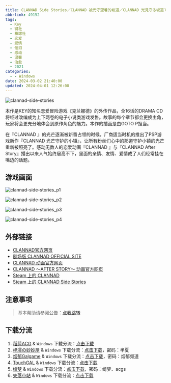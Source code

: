```yaml
---
title: CLANNAD Side Stories／CLANNAD 被光守望着的坡道／CLANNAD 光見守る坂道で
abbrlink: 49152
tags:
  - Key
  - 键社
  - 棒球社
  - 恋爱
  - 爱情
  - 催泪
  - 感动
  - 温馨
  - 治愈
  - 2021
categories:
  - - Windows
date: 2024-03-02 21:40:00
updated: 2024-04-01 12:26:00
---
```


![clannad-side-stories](https://unpkg.com/galgame/img/clannad-side-stories.webp)

本作是KEY的知名恋爱冒险游戏《克兰娜德》的外传作品，全16话的DRAMA CD将经过改编成为上下两卷的电子小说类游戏发售。故事的每个章节都会更换主角，玩家将会更充分地体会到原作角色的魅力。本作的插画是由GOTO P担当。

<!-- more -->

在『CLANNAD 』的光芒逐渐被新番占领的时候，厂商适当时机的推出了PSP游戏新作『CLANNAD 光芒守护的小镇』，让所有粉丝们心中的那道守护小镇的光芒重新被照亮了。感动无数人的恋爱动画『CLANNAD 』与『CLANNAD After Story』播出以来人气始终居高不下，里面的亲情、友情、爱情成了人们经常挂在嘴边的话题。

## 游戏画面

![clannad-side-stories_p1](https://unpkg.com/galgame/img/clannad-side-stories_p1.webp)

![clannad-side-stories_p2](https://unpkg.com/galgame/img/clannad-side-stories_p2.webp)

![clannad-side-stories_p3](https://unpkg.com/galgame/img/clannad-side-stories_p3.webp)

![clannad-side-stories_p4](https://unpkg.com/galgame/img/clannad-side-stories_p4.webp)

## 外部链接

- [CLANNAD官方网页](http://clannad.prpage.jp/)
- [剧场版 CLANNAD OFFICIAL SITE](http://www.clannad-movie.jp/)
- [CLANNAD 动画官方网页](http://www.tbs.co.jp/clannad/clannad1/index-j.html)
- [CLANNAD ～AFTER STORY～ 动画官方网页](http://www.tbs.co.jp/clannad/)
- [Steam 上的 CLANNAD](https://store.steampowered.com/app/324160)
- [Steam 上的 CLANNAD Side Stories](https://store.steampowered.com/app/420100)

## 注意事项

> 基本帮助请参阅公告：[点我跳转](/p/announcement/)

## 下载分流

1. [稻荷ACG](https://sakustar.moe/) & `Windows` 下载分流：[点击下载](https://sakustar.moe/download?post_id=11019&index=0&i=0)
2. [梓澪の妙妙屋](https://zi0.cc/) & `Windows` 下载分流：[点击下载](https://zi0.cc/d/.%E3%80%90%E5%A4%8F%E9%A3%8E%E3%80%91/.%E3%80%90%E5%A4%8F%E9%A3%8E-1%E3%80%91/AVG%EF%BC%88%E8%A7%86%E8%A7%89%E5%B0%8F%E8%AF%B4%EF%BC%89/.%E5%85%B6%E4%BB%96/%E3%80%90PC%E3%80%91CLANNAD%20Side%20Stories.7z?sign=j9bt3tzxuSyxN5zpajleBVRVFqc1GQ1pWlWCsRaliLI=:0)，密码：半夏
3. [烟郁Galgame](https://yanyugal.top/) & `Windows` 下载分流：[点击下载](https://yanyugal.top/d/disk1/%E5%B0%8F%E5%B0%8F%E7%9A%84%E5%88%86%E4%BA%AB%EF%BC%88PC%EF%BC%86%E5%AE%89%E5%8D%93%EF%BC%89/PC/galgame/%5B%E6%B1%89%E5%8C%96%5DCLANNAD%20Side%20Stories.7z)，密码：烟郁频道
4. [TouchGAL](https://www.touchgal.com/) & `Windows` 下载分流：[点击下载](https://pan.touchgal.net/s/0oOcg)
5. [绮梦](https://acgs.eu.org/) & `Windows` 下载分流：[点击下载](https://acgs.eu.org/down_html/?url=game/CLANNAD%E8%A2%AB%E5%85%89%E5%AE%88%E6%9C%9B%E7%9D%80%E7%9A%84%E5%9D%A1%E9%81%93&name=%E5%85%89%E8%8A%92%E5%AE%88%E6%8A%A4%E7%9A%84%E5%B0%8F%E9%95%87)，密码：绮梦、acgs
6. [失落小站](https://www.shinnku.com/) & `Windows` 下载分流：[点击下载](https://www.shinnku.com/api/download/0/win/CLANNAD%E8%A2%AB%E5%85%89%E5%AE%88%E6%9C%9B%E7%9D%80%E7%9A%84%E5%9D%A1%E9%81%93.7z)
